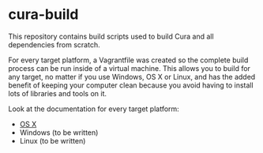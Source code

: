 # cura-build

This repository contains build scripts used to build Cura and all dependencies from scratch.

For every target platform, a Vagrantfile was created so the complete build process can be run inside of a virtual machine. This allows you to build for any target, no matter if you use Windows, OS X or Linux, and has the added benefit of keeping your computer clean because you avoid having to install lots of libraries and tools on it.

Look at the documentation for every target platform:
* [OS X](osx/README.md)
* Windows (to be written)
* Linux (to be written)
